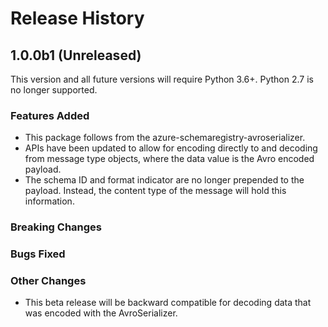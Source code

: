 # Release History

## 1.0.0b1 (Unreleased)

This version and all future versions will require Python 3.6+. Python 2.7 is no longer supported.

### Features Added

- This package follows from the azure-schemaregistry-avroserializer.
- APIs have been updated to allow for encoding directly to and decoding from message type objects, where the data value is the Avro encoded payload.
- The schema ID and format indicator are no longer prepended to the payload. Instead, the content type of the message will hold this information.

### Breaking Changes

### Bugs Fixed

### Other Changes

- This beta release will be backward compatible for decoding data that was encoded with the AvroSerializer.
